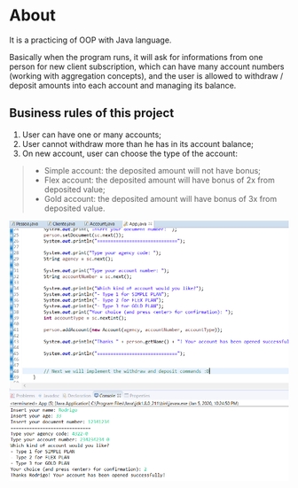 # About

It is a practicing of OOP with Java language.

Basically when the program runs, it will ask for informations from one person for new client subscription, which can have many account numbers (working with aggregation concepts), and the user is allowed to withdraw / deposit amounts into each account and managing its balance.

## Business rules of this project

1. User can have one or many accounts;
2. User cannot withdraw more than he has in its account balance;
3. On new account, user can choose the type of the account:
>* Simple account: the deposited amount will not have bonus;
>* Flex account: the deposited amount will have bonus of 2x from deposited value;
>* Gold account: the deposited amount will have bonus of 3x from deposited value.

![screen](capture.png)